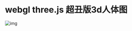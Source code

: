 # webgl  three.js  超丑版3d人体图
![img](https://github.com/ganshiqingyuan/leetcode/blob/master/body.png)
